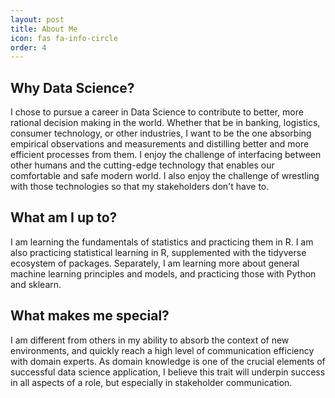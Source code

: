 ```yaml
---
layout: post
title: About Me
icon: fas fa-info-circle
order: 4
---
```


## Why Data Science?
I chose to pursue a career in Data Science to contribute to better, more rational decision making in the world. Whether that be in banking, logistics, consumer technology, or other industries, I want to be the one absorbing empirical observations and measurements and distilling better and more efficient processes from them. I enjoy the challenge of interfacing between other humans and the cutting-edge technology that enables our comfortable and safe modern world. I also enjoy the challenge of wrestling with those technologies so that my stakeholders don't have to.

## What am I up to?
I am learning the fundamentals of statistics and practicing them in R. I am also practicing statistical learning in R, supplemented with the tidyverse ecosystem of packages. Separately, I am learning more about general machine learning principles and models, and practicing those with Python and sklearn.

## What makes me special?
I am different from others in my ability to absorb the context of new environments, and quickly reach a high level of communication efficiency with domain experts. As domain knowledge is one of the crucial elements of successful data science application, I believe this trait will underpin success in all aspects of a role, but especially in stakeholder communication.
